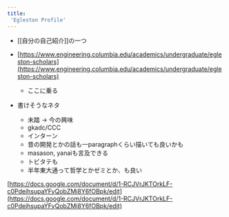 ```yaml
---
title:
 'Egleston Profile'
---
```


- [[自分の自己紹介]]の一つ
- [https://www.engineering.columbia.edu/academics/undergraduate/egleston-scholars](https://www.engineering.columbia.edu/academics/undergraduate/egleston-scholars)
    - ここに乗る

- 書けそうなネタ
    - 未踏 -> 今の興味
    - gkadc/CCC
    - インターン
    - 昔の開発とかの話も一paragraphくらい描いても良いかも
    - masason, yanaiも言及できる
    - トビタテも
    - 半年東大通って哲学とかゼミとか、も良い

[https://docs.google.com/document/d/1-RCJVrJKTOrkLF-c0PdejhsupaYFyQobZMi8Y6fOBpk/edit](https://docs.google.com/document/d/1-RCJVrJKTOrkLF-c0PdejhsupaYFyQobZMi8Y6fOBpk/edit)

